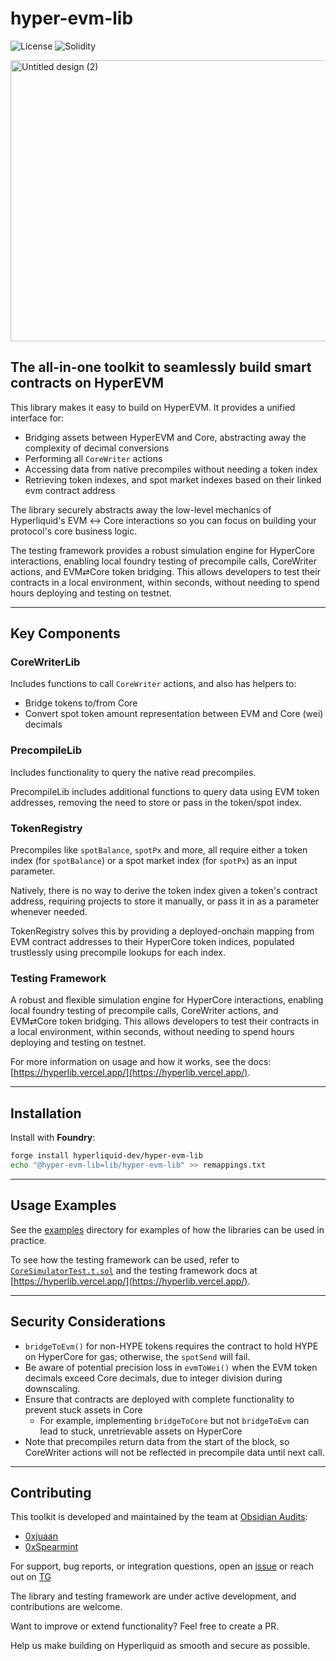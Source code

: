 # hyper-evm-lib
![License](https://img.shields.io/github/license/hyperliquid-dev/hyper-evm-lib)
![Solidity](https://img.shields.io/badge/solidity-%3E%3D0.8.0-blue)

<img width="900" height="450" alt="Untitled design (2)" src="https://github.com/user-attachments/assets/6c74dc59-baff-4f6a-9dab-3b92d0cfa133" />

## The all-in-one toolkit to seamlessly build smart contracts on HyperEVM

This library makes it easy to build on HyperEVM. It provides a unified interface for:

* Bridging assets between HyperEVM and Core, abstracting away the complexity of decimal conversions
* Performing all `CoreWriter` actions
* Accessing data from native precompiles without needing a token index
* Retrieving token indexes, and spot market indexes based on their linked evm contract address

The library securely abstracts away the low-level mechanics of Hyperliquid's EVM ↔ Core interactions so you can focus on building your protocol's core business logic.

The testing framework provides a robust simulation engine for HyperCore interactions, enabling local foundry testing of precompile calls, CoreWriter actions, and EVM⇄Core token bridging. This allows developers to test their contracts in a local environment, within seconds, without needing to spend hours deploying and testing on testnet.

---

## Key Components

### CoreWriterLib

Includes functions to call `CoreWriter` actions, and also has helpers to:

* Bridge tokens to/from Core
* Convert spot token amount representation between EVM and Core (wei) decimals

### PrecompileLib

Includes functionality to query the native read precompiles. 

PrecompileLib includes additional functions to query data using EVM token addresses, removing the need to store or pass in the token/spot index. 

### TokenRegistry

Precompiles like `spotBalance`, `spotPx` and more, all require either a token index (for `spotBalance`) or a spot market index (for `spotPx`) as an input parameter.

Natively, there is no way to derive the token index given a token's contract address, requiring projects to store it manually, or pass it in as a parameter whenever needed.

TokenRegistry solves this by providing a deployed-onchain mapping from EVM contract addresses to their HyperCore token indices, populated trustlessly using precompile lookups for each index.

### Testing Framework

A robust and flexible simulation engine for HyperCore interactions, enabling local foundry testing of precompile calls, CoreWriter actions, and EVM⇄Core token bridging. This allows developers to test their contracts in a local environment, within seconds, without needing to spend hours deploying and testing on testnet.

For more information on usage and how it works, see the docs: [https://hyperlib.vercel.app/](https://hyperlib.vercel.app/).

---

## Installation

Install with **Foundry**:

```sh
forge install hyperliquid-dev/hyper-evm-lib
echo "@hyper-evm-lib=lib/hyper-evm-lib" >> remappings.txt
```
---

## Usage Examples

See the [examples](./src/examples/) directory for examples of how the libraries can be used in practice.

To see how the testing framework can be used, refer to [`CoreSimulatorTest.t.sol`](./test/CoreSimulatorTest.t.sol) and the testing framework docs at [https://hyperlib.vercel.app/](https://hyperlib.vercel.app/).

---

## Security Considerations

* `bridgeToEvm()` for non-HYPE tokens requires the contract to hold HYPE on HyperCore for gas; otherwise, the `spotSend` will fail.
* Be aware of potential precision loss in `evmToWei()` when the EVM token decimals exceed Core decimals, due to integer division during downscaling.
* Ensure that contracts are deployed with complete functionality to prevent stuck assets in Core
  * For example, implementing `bridgeToCore` but not `bridgeToEvm` can lead to stuck, unretrievable assets on HyperCore
* Note that precompiles return data from the start of the block, so CoreWriter actions will not be reflected in precompile data until next call.

---

## Contributing
This toolkit is developed and maintained by the team at [Obsidian Audits](https://github.com/ObsidianAudits):

- [0xjuaan](https://github.com/0xjuaan)
- [0xSpearmint](https://github.com/0xspearmint)

For support, bug reports, or integration questions, open an [issue](https://github.com/hyperliquid-dev/hyper-evm-lib/issues) or reach out on [TG](https://t.me/juan_sec)

The library and testing framework are under active development, and contributions are welcome.

Want to improve or extend functionality? Feel free to create a PR.

Help us make building on Hyperliquid as smooth and secure as possible.
